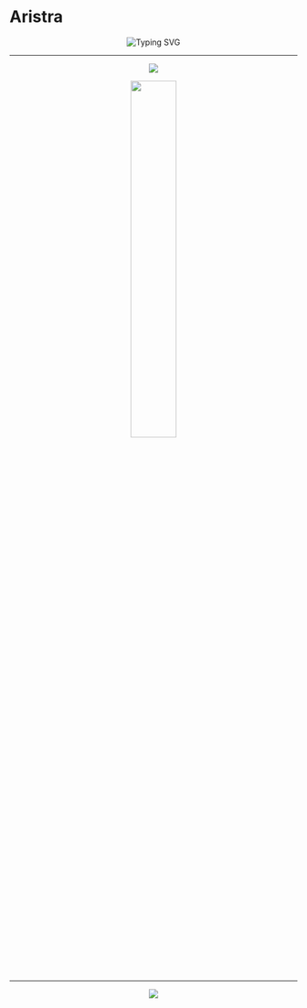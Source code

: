 <h1 align="left">Aristra</h1>

<p align="center">
  <img src="https://readme-typing-svg.demolab.com?font=JetBrains+Mono&weight=500&size=18&pause=1000&center=true&vCenter=true&width=380&lines=hello+world;exploring+systems+and+signals;shaping+order+from+chaos" alt="Typing SVG" />
</p>

---

<p align="center">
  <img src="https://skillicons.dev/icons?i=nuxt,vue,ts,js,py,cpp,php,nodejs,docker,git,linux,vscode&perline=6" />
</p>

<p align="center">
  <img src="https://github-readme-stats.vercel.app/api/top-langs/?username=AristraHatsuyu&layout=compact&theme=transparent&hide_border=true" width="40%" />
</p>

---

<p align="center">
  <p align="center">
  <p align="center">
  <p align="center">
  <img src="https://visitor-badge.laobi.icu/badge?page_id=AristraHatsuyu.AristraHatsuyu&left_color=000000&right_color=8B5CF6&style=flat-square" />
</p>
</p>
</p>
</p>
